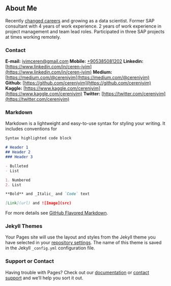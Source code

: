 ## About Me

Recently [changed careers](https://towardsdatascience.com/why-i-decided-to-become-a-data-scientist-eec6f8cd435e?source=friends_link&sk=ea90fc26db800fcf4611d37942b23508) and growing as a data scientist. Former SAP consultant with 4 years of work experience. 2 years of work experience in project management and team lead roles. Participated in three SAP projects at times working remotely.

### Contact
**E-mail:** [iyimceren@gmail.com](mailto:iyimceren@gmail.com)
**Mobile:** [+905385081202](+905385081202)
**Linkedin:** [https://www.linkedin.com/in/ceren-iyim](https://www.linkedin.com/in/ceren-iyim)
**Medium:** [https://medium.com/@cereniyim](https://medium.com/@cereniyim)
**Github:** [https://github.com/cereniyim](https://github.com/cereniyim)
**Kaggle:** [https://www.kaggle.com/cereniyim](https://www.kaggle.com/cereniyim)
**Twitter:** [https://twitter.com/cereniyim](https://twitter.com/cereniyim)


### Markdown

Markdown is a lightweight and easy-to-use syntax for styling your writing. It includes conventions for

```markdown
Syntax highlighted code block

# Header 1
## Header 2
### Header 3

- Bulleted
- List

1. Numbered
2. List

**Bold** and _Italic_ and `Code` text

[Link](url) and ![Image](src)
```

For more details see [GitHub Flavored Markdown](https://guides.github.com/features/mastering-markdown/).

### Jekyll Themes

Your Pages site will use the layout and styles from the Jekyll theme you have selected in your [repository settings](https://github.com/cereniyim/cereniyim.github.io/settings). The name of this theme is saved in the Jekyll `_config.yml` configuration file.

### Support or Contact

Having trouble with Pages? Check out our [documentation](https://help.github.com/categories/github-pages-basics/) or [contact support](https://github.com/contact) and we’ll help you sort it out.
